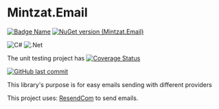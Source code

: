# Mintzat.Email

[![Badge Name](https://img.shields.io/badge/GitHub-Mintzat.Email-blue.svg)](https://github.com/minkostaev/Mintzat.Email)
[![NuGet version (Mintzat.Email)](https://img.shields.io/nuget/v/Mintzat.Email.svg?style=flat-square)](https://www.nuget.org/packages/Mintzat.Email/)

![C#](https://img.shields.io/badge/c%23-%23239120.svg?style=for-the-badge&logo=c-sharp&logoColor=white)
![.Net](https://img.shields.io/badge/.NET-5C2D91?style=for-the-badge&logo=.net&logoColor=white)

The unit testing project has
[![Coverage Status](https://coveralls.io/repos/github/minkostaev/Mintzat.Email/badge.svg?branch=main)](https://coveralls.io/github/minkostaev/Mintzat.Email?branch=main)

[![GitHub last commit](https://img.shields.io/github/last-commit/minkostaev/Mintzat.Email?color=blue)](https://github.com/minkostaev/Mintzat.Email/commits/)

This library's purpose is for easy emails sending with different providers

This project uses:
[ResendCom](https://resend.com/)
to send emails.
